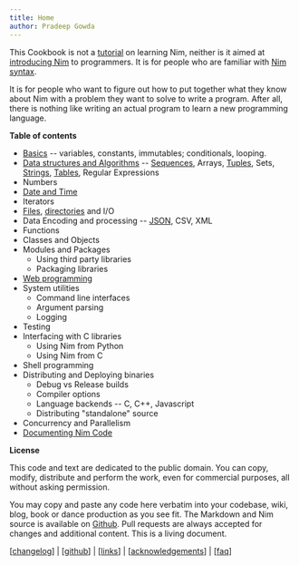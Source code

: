 ```yaml
---
title: Home
author: Pradeep Gowda
---
```


This Cookbook is not a [tutorial](https://nim-lang.org/docs/tut1.html) on learning Nim, neither is it aimed at [introducing Nim](http://howistart.org/posts/nim/1/index.html) to programmers. It is for people who are familiar with [Nim syntax](https://nim-lang.org/docs/manual.html).

It is for people who want to figure out how to put together what they know about Nim with a problem they want to solve to write a program.
After all, there is nothing like writing an actual program to learn a new programming language.


**Table of contents**

* [Basics](basics.html) -- variables, constants, immutables; conditionals, looping.
* [Data structures and Algorithms](dsalgo.html) -- [Sequences](sequences.html),  Arrays, [Tuples](tuples.html), Sets, [Strings](strings.html), [Tables](tables.html), Regular Expressions
* Numbers
* [Date and Time](datetime.html)
* Iterators
* [Files](files.html), [directories](dir.html) and I/O
* Data Encoding and processing -- [JSON](json.html), CSV, XML
* Functions
* Classes and Objects
* Modules and Packages
	+ Using third party libraries
	+ Packaging libraries
* [Web programming](web.html)
* System utilities
	+ Command line interfaces
	+ Argument parsing
	+ Logging
* Testing
* Interfacing with C libraries
	+ Using Nim from Python
	+ Using Nim from C
* Shell programming
* Distributing and Deploying binaries
	+ Debug vs Release builds
	+ Compiler options
	+ Language backends -- C, C++, Javascript
	+ Distributing "standalone" source
* Concurrency and Parallelism
* [Documenting Nim Code](docs.html)



**License**

This code and text are dedicated to the public domain. You can copy, modify, distribute and perform the work, even for commercial purposes, all without asking permission.

You may copy and paste any code here verbatim into your codebase, wiki, blog, book or dance production as you see fit. The Markdown and Nim source is available on [Github](https://github.com/btbytes/nim-cookbook/). Pull requests are always accepted for changes and additional content. This is a living document.

[[changelog](changelog.html)] | [[github](https://github.com/btbytes/nim-cookbook/)] | [[links](links.html)] | [[acknowledgements](acknowledgements.html)] | [[faq](faq.html)]
